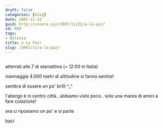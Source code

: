 ```yaml
---
draft: false
categories: [blog]
date: 2007-11-22
guid: http://cecere.xyz/2007/11/22/a-la-paz/
id: 609
tags:
- Bolivia
title: a La Paz!
slug: /2007/11/a-la-paz/
---
```


<div>
  <a href="http://www.flickr.com/photos/krur/2055042134/" title="photo sharing"><img src="http://farm3.static.flickr.com/2020/2055042134_2b826c94e9.jpg" alt="" /></a>
</div>

atterrati alle 7 di stamattina (= 12:00 in Italia)

mannaggia 4.000 metri di altitudine si fanno sentire!
  
sembra di essere un po' brilli ^_^

l'abergo è in centro città.. abbiamo visto poco.. solo una marea di amici a fare colazione! 

ora ci riposiamo un po' e si parte

baci